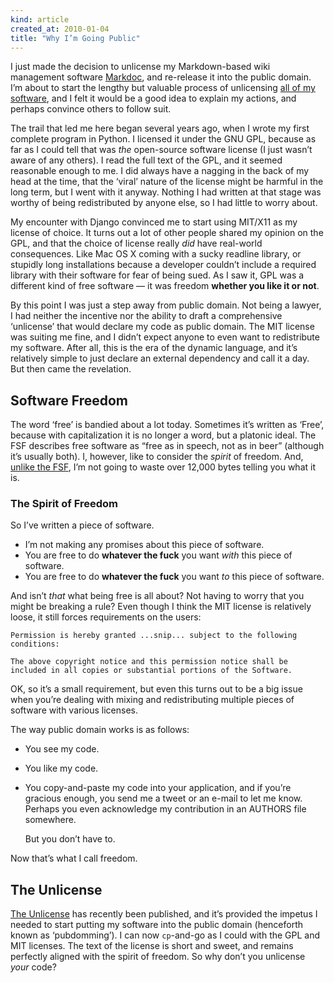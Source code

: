 ```yaml
--- 
kind: article
created_at: 2010-01-04
title: "Why I’m Going Public"
---
```


I just made the decision to unlicense my Markdown-based wiki management software
[Markdoc][], and re-release it into the public domain. I’m about to start the
lengthy but valuable process of unlicensing [all of my software][], and I felt
it would be a good idea to explain my actions, and perhaps convince others to
follow suit.

  [markdoc]: http://markdoc.org/
  [all of my software]: http://bitbucket.org/zacharyvoase/

The trail that led me here began several years ago, when I wrote my first
complete program in Python. I licensed it under the GNU GPL, because as far as I
could tell that was *the* open-source software license (I just wasn’t aware of
any others). I read the full text of the GPL, and it seemed reasonable enough to
me. I did always have a nagging in the back of my head at the time, that the
‘viral’ nature of the license might be harmful in the long term, but I went with
it anyway. Nothing I had written at that stage was worthy of being redistributed
by anyone else, so I had little to worry about.

My encounter with Django convinced me to start using MIT/X11 as my license of
choice. It turns out a lot of other people shared my opinion on the GPL, and
that the choice of license really *did* have real-world consequences. Like Mac
OS X coming with a sucky readline library, or stupidly long installations
because a developer couldn’t include a required library with their software for
fear of being sued. As I saw it, GPL was a different kind of free software — it
was freedom **whether you like it or not**.

By this point I was just a step away from public domain. Not being a lawyer, I
had neither the incentive nor the ability to draft a comprehensive ‘unlicense’
that would declare my code as public domain. The MIT license was suiting me
fine, and I didn’t expect anyone to even want to redistribute my software. After all, this is the era of the dynamic language, and it’s relatively simple to just declare an external dependency and call it a day. But then came the revelation.


## Software Freedom

The word ‘free’ is bandied about a lot today. Sometimes it’s written as ‘Free’,
because with capitalization it is no longer a word, but a platonic ideal. The
FSF describes free software as “free as in speech, not as in beer” (although
it’s usually both). I, however, like to consider the *spirit* of freedom. And,
[unlike the FSF][fsd], I’m not going to waste over 12,000 bytes telling you what
it is.

  [fsd]: http://www.gnu.org/philosophy/free-sw.html


### The Spirit of Freedom

So I’ve written a piece of software.

*   I’m not making any promises about this piece of software.
*   You are free to do **whatever the fuck** you want *with* this piece of software.
*   You are free to do **whatever the fuck** you want *to* this piece of software.

And isn’t *that* what being free is all about? Not having to worry that you
might be breaking a rule? Even though I think the MIT license is relatively loose, it still forces requirements on the users:

    Permission is hereby granted ...snip... subject to the following
    conditions:
    
    The above copyright notice and this permission notice shall be
    included in all copies or substantial portions of the Software.

OK, so it’s a small requirement, but even this turns out to be a big issue when
you’re dealing with mixing and redistributing multiple pieces of software with
various licenses.

The way public domain works is as follows:

*   You see my code.

*   You like my code.

*   You copy-and-paste my code into your application, and if you’re gracious
    enough, you send me a tweet or an e-mail to let me know. Perhaps you even
    acknowledge my contribution in an AUTHORS file somewhere.
    
    But you don’t have to.

Now that’s what I call freedom.


## The Unlicense

[The Unlicense][] has recently been published, and it’s provided the impetus I needed to start putting my software into the public domain (henceforth known as ‘pubdomming’). I can now `cp`-and-go as I could with the GPL and MIT licenses. The text of the license is short and sweet, and remains perfectly aligned with the spirit of freedom. So why don’t you unlicense *your* code?

  [the unlicense]: http://unlicense.org/
